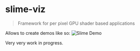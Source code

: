 # slime-viz
> Framework for per pixel GPU shader based applications

Allows to create demos like so:
![Slime Demo](./slime.gif)

Very very work in progress.
